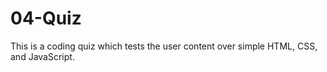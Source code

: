 # 04-Quiz
This is a coding quiz which tests the user content over simple HTML, CSS, and JavaScript.
